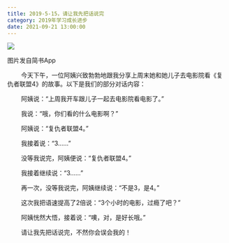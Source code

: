 ```yaml
---
title: 2019-5-15，请让我先把话说完
category: 2019年学习成长进步
date: 2021-09-21 13:00:00
---
```


![](http://upload-images.jianshu.io/upload_images/3910675-786e538efab9680d.jpg?imageMogr2/auto-orient/strip%7CimageView2/2/w/1080/q/50)  

图片发自简书App

        今天下午，一位阿姨兴致勃勃地跟我分享上周末她和她儿子去电影院看《复仇者联盟4》的故事。以下是我们的部分对话内容：  

        阿姨说：“上周我开车跟儿子一起去电影院看电影了。”  

        我说：“哦，你们看的什么电影啊？”  

        阿姨说：“复仇者联盟4。”  

        我接着说：“3……”  

        没等我说完，阿姨便说：“复仇者联盟4。”  

        我接着继续说：“3……”  

        再一次，没等我说完，阿姨继续说：“不是3，是4。”  

        这次我把语速提高了2倍说：“3个小时的电影，过瘾了吧？”  

        阿姨恍然大悟，接着说：“噢，对，是好长哦。”  

        请让我先把话说完，不然你会误会我的！
